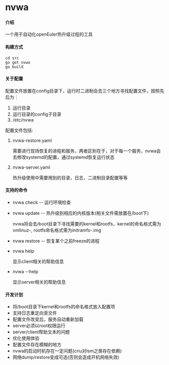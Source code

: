 # nvwa

#### 介绍

一个用于自动化openEuler热升级过程的工具

#### 构建方式

```
cd src
go get nvwa
go build
```

#### 关于配置

配置文件放置在config目录下，运行时二进制会去三个地方寻找配置文件，按照先后为：

1. 运行目录
2. 运行目录的config子目录
3. /etc/nvwa

配置文件包括:

1. nvwa-restore.yaml
    
    需要进行现场恢复的进程和服务，两者区别在于，对于每一个服务，nvwa会去修改systemd的配置，通过systemd恢复运行状态

2. nvwa-server.yaml

    热升级使用中需要用到的目录，日志，二进制目录配置等等


#### 支持的命令

+ nvwa check -- 运行环境检查

+ nvwa update <version> -- 热升级到相应的内核版本(相关文件需放置在/boot下)

    nvwa将会去/boot目录下寻找需要的kernel和rootfs，kernel的命名格式需为vmlinuz-<version>, rootfs命名格式需为initramfs-<version>.img

+ nvwa restore <process> -- 恢复某个之前freeze的进程

+ nvwa help

    显示client相关的帮助信息

+ nvwa --help

    显示server相关的帮助信息

#### 开发计划

+ 将/boot目录下kernel和rootfs的命名格式放入配置项
+ 支持日志重定向至文件
+ 配置文件改变后，服务自动重新加载
+ server必须以root权限运行
+ server/client帮助文本的问题
+ 优化使用体验
+ 配置文件存在模糊的地方
+ nvwa的启动时机存在一定问题(criu对lsm之类存在依赖)
+ 网络dump/restore变成可选(否则会造成开机网络失效)